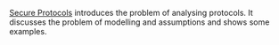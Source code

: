 [Secure Protocols](https://youtu.be/30IKRalRBh4) introduces the problem of 
analysing protocols. It discusses the problem of modelling and assumptions and 
shows some examples.
